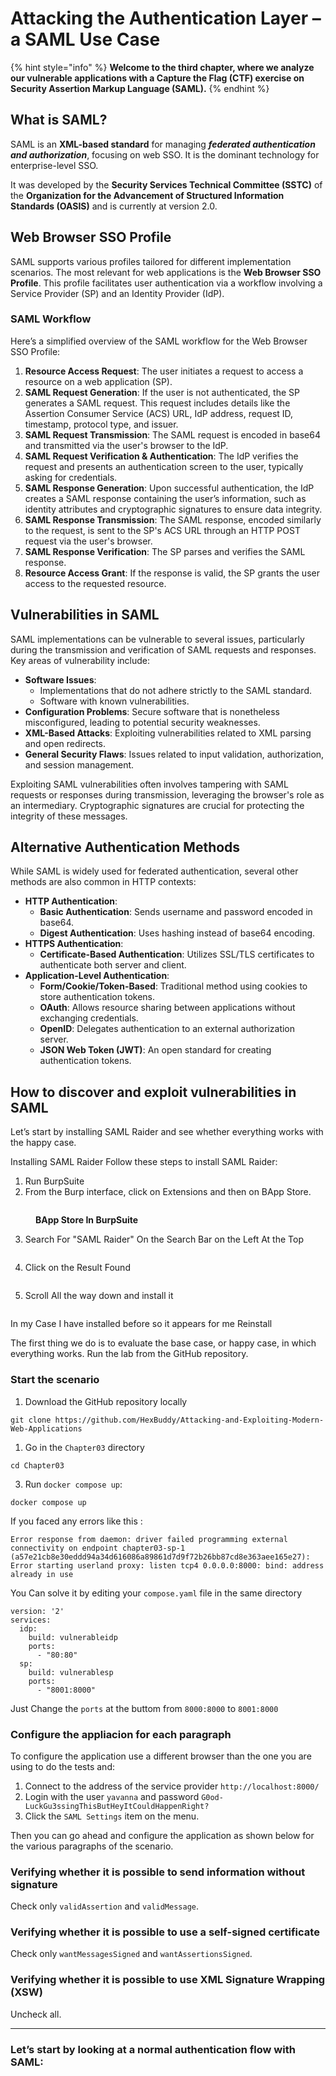# Attacking the Authentication Layer – a SAML Use Case

{% hint style="info" %}
**Welcome to the third chapter, where we analyze our vulnerable applications with a Capture the Flag (CTF) exercise on Security Assertion Markup Language (SAML).**
{% endhint %}

## What is SAML?

SAML is an **XML-based standard** for managing _**federated authentication and authorization**_, focusing on web SSO. It is the dominant technology for enterprise-level SSO.&#x20;

It was developed by the **Security Services Technical Committee (SSTC)** of the **Organization for the Advancement of Structured Information Standards (OASIS)** and is currently at version 2.0.

## Web Browser SSO Profile

SAML supports various profiles tailored for different implementation scenarios. The most relevant for web applications is the **Web Browser SSO Profile**. This profile facilitates user authentication via a workflow involving a Service Provider (SP) and an Identity Provider (IdP).

### SAML Workflow

Here’s a simplified overview of the SAML workflow for the Web Browser SSO Profile:

1. **Resource Access Request**: The user initiates a request to access a resource on a web application (SP).
2. **SAML Request Generation**: If the user is not authenticated, the SP generates a SAML request. This request includes details like the Assertion Consumer Service (ACS) URL, IdP address, request ID, timestamp, protocol type, and issuer.
3. **SAML Request Transmission**: The SAML request is encoded in base64 and transmitted via the user's browser to the IdP.
4. **SAML Request Verification & Authentication**: The IdP verifies the request and presents an authentication screen to the user, typically asking for credentials.
5. **SAML Response Generation**: Upon successful authentication, the IdP creates a SAML response containing the user’s information, such as identity attributes and cryptographic signatures to ensure data integrity.
6. **SAML Response Transmission**: The SAML response, encoded similarly to the request, is sent to the SP's ACS URL through an HTTP POST request via the user's browser.
7. **SAML Response Verification**: The SP parses and verifies the SAML response.
8. **Resource Access Grant**: If the response is valid, the SP grants the user access to the requested resource.

## Vulnerabilities in SAML

SAML implementations can be vulnerable to several issues, particularly during the transmission and verification of SAML requests and responses. Key areas of vulnerability include:

* **Software Issues**:
  * Implementations that do not adhere strictly to the SAML standard.
  * Software with known vulnerabilities.
* **Configuration Problems**: Secure software that is nonetheless misconfigured, leading to potential security weaknesses.
* **XML-Based Attacks**: Exploiting vulnerabilities related to XML parsing and open redirects.
* **General Security Flaws**: Issues related to input validation, authorization, and session management.

Exploiting SAML vulnerabilities often involves tampering with SAML requests or responses during transmission, leveraging the browser's role as an intermediary. Cryptographic signatures are crucial for protecting the integrity of these messages.

## Alternative Authentication Methods

While SAML is widely used for federated authentication, several other methods are also common in HTTP contexts:

* **HTTP Authentication**:
  * **Basic Authentication**: Sends username and password encoded in base64.
  * **Digest Authentication**: Uses hashing instead of base64 encoding.
* **HTTPS Authentication**:
  * **Certificate-Based Authentication**: Utilizes SSL/TLS certificates to authenticate both server and client.
* **Application-Level Authentication**:
  * **Form/Cookie/Token-Based**: Traditional method using cookies to store authentication tokens.
  * **OAuth**: Allows resource sharing between applications without exchanging credentials.
  * **OpenID**: Delegates authentication to an external authorization server.
  * **JSON Web Token (JWT)**: An open standard for creating authentication tokens.

## How to discover and exploit vulnerabilities in SAML

Let’s start by installing SAML Raider and see whether everything works with the happy case.

Installing SAML Raider Follow these steps to install SAML Raider:&#x20;

1. Run BurpSuite
2. From the Burp interface, click on Extensions and then on BApp Store.

<figure><img src="../../.gitbook/assets/image (1) (1) (1) (1) (1).png" alt=""><figcaption><p><strong>BApp Store In BurpSuite</strong></p></figcaption></figure>

3. Search For "SAML Raider" On the Search Bar on the Left At the Top

<figure><img src="../../.gitbook/assets/image (1) (1) (1) (1) (1) (1).png" alt=""><figcaption></figcaption></figure>

4. Click on the Result Found

<figure><img src="../../.gitbook/assets/image (2) (1) (1) (1) (1).png" alt=""><figcaption></figcaption></figure>

5. Scroll All the way down and install it

<figure><img src="../../.gitbook/assets/image (3) (1) (1) (1) (1).png" alt=""><figcaption></figcaption></figure>

In my Case I have installed before so it appears for me Reinstall

The first thing we do is to evaluate the base case, or happy case, in which everything works. Run the lab from the GitHub repository.

### Start the scenario

1. Download the GitHub repository locally

```
git clone https://github.com/HexBuddy/Attacking-and-Exploiting-Modern-Web-Applications
```

1. Go in the `Chapter03` directory

```
cd Chapter03
```

3. Run `docker compose up`:

```
docker compose up
```

If you faced any errors like this :&#x20;

```
Error response from daemon: driver failed programming external connectivity on endpoint chapter03-sp-1 (a57e21cb8e30eddd94a34d616086a89861d7d9f72b26bb87cd8e363aee165e27): Error starting userland proxy: listen tcp4 0.0.0.0:8000: bind: address already in use
```

You Can solve it by editing your `compose.yaml` file in the same directory

```
version: '2'
services:
  idp:
    build: vulnerableidp
    ports:
      - "80:80"
  sp:
    build: vulnerablesp
    ports:
      - "8001:8000"
```

Just Change the `ports` at the buttom from `8000:8000` to `8001:8000`

### Configure the appliacion for each paragraph

To configure the application use a different browser than the one you are using to do the tests and:

1. Connect to the address of the service provider `http://localhost:8000/`
2. Login with the user `yavanna` and password `G0od-LuckGu3ssingThisButHeyItCouldHappenRight?`
3. Click the `SAML Settings` item on the menu.

Then you can go ahead and configure the application as shown below for the various paragraphs of the scenario.

### Verifying whether it is possible to send information without signature

Check only `validAssertion` and `validMessage`.

### Verifying whether it is possible to use a self-signed certificate

Check only `wantMessagesSigned` and `wantAssertionsSigned`.

### Verifying whether it is possible to use XML Signature Wrapping (XSW)

Uncheck all.

***

### **Let’s start by looking at a normal authentication flow with SAML:**

